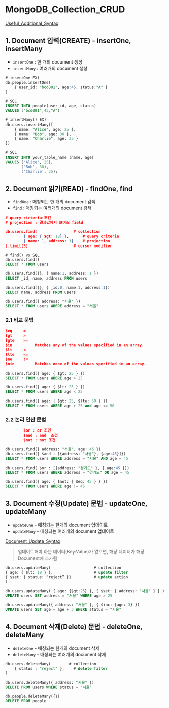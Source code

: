 # MongoDB_Collection_CRUD

[Useful_Additional_Syntax](MongoDB_Collection_CRUD/Useful_Additional_Syntax.md)

## 1. Document 입력(CREATE) - insertOne, insertMany

- `insertOne` : 한 개의 document 생성
- `insertMany` : 여러개의 document 생성

```sql
# insertOne EX)
db.people.insertOne(
	{ user_id: "bcd001", age:45, status:"A" }
)

# SQL
INSERT INTO people(user_id, age, status)
VALUES ("bcd001",45,"A")
```

```sql
# insertMany() EX)
db.users.insertMany([
    { name: "Alice", age: 25 },
    { name: "Bob", age: 30 },
    { name: "Charlie", age: 35 }
])

# SQL
INSERT INTO your_table_name (name, age)
VALUES ('Alice', 25),
       ('Bob', 30),
       ('Charlie', 35);
```

## 2. Document 읽기(READ) - findOne, find

- `findOne` : 매칭되는 한 개의 document 검색
- `find` : 매칭되는 여러개의 document 검색

```json
# query cirteria:조건
# projection : 결과값에서 보여질 field

db.users.find(                # collection
		{ age: { $gt: 18} },      # query criteria
		{ name: 1, address: 1}    # projection
).limit(5)                    # cursor modifier
```

```sql
# find() vs SQL
db.users.find()
SELECT * FROM users

db.users.find({}, { name:1, address: 1 })
SELECT _id, name, address FROM users

db.users.find({}, { _id:0, name:1, address:1})
SELECT name, address FROM users

db.users.find({ address: "서울" })
SELECT * FROM users WHERE address = "서울"
```

### 2.1 비교 문법

```json
$eq     =
$gt     >
$gte    >=
$in          Matches any of the values specified in an array.
$lt     <
$lte    <=
$ne     !=
$nin         Matches none of the values specified in an array.
```

```sql
db.users.find({ age: { $gt: 25 } })
SELECT * FROM users WHERE age > 25

db.users.find({ age: { $lt: 25 } })
SELECT * FROM users WHERE age < 25

db.users.find({ age: { $gt: 25, $lte: 50 } })
SELECT * FROM users WHERE age > 25 and age <= 50
```

### 2.2 논리 연산 문법

```json
		$or : or 조건
		$and : and  조건
		$not : not 조건
```

```sql
db.users.find({ address: "서울", age: 45 })
db.users.find({ $and : [{address: "서울"}, {age:45}]})
SELECT * FROM users WHERE address = "서울" AND age = 45

db.users.find( $or : [{address: "경기도" }, { age:45 }])
SELECT * FROM users WHERE address = "경기도" OR age = 45

db.users.find({ age: { $not: { $eq: 45 } } })
SELECT * FROM users WHERE age != 45

```

## 3. Document 수정(Update) 문법 - updateOne, updateMany

- `updateOne` - 매칭되는 한개의 document 업데이트
- `updateMany` - 매칭되는 여러개의 document 업데이트

[Document_Update_Syntax](MongoDB_Collection_CRUD/Document_Update_Syntax.md)

> 업데이트해야 하는 데이터(Key:Value)가 없으면, 해당 데이터가 해당 Document에 추가됨

```sql
db.users.updateMany(                   # collection
{ age: { $lt: 18 } },                  # update filter
{ $set: { status: “reject” }}          # update action
)
```

```sql
db.users.updateMany( { age: {$gt:25} }, { $set: { address: "서울" } } )
UPDATE users SET address = "서울" WHERE age > 25

db.users.updateMany({ address: "서울" }, { $inc: {age: 3} })
UPDATE users SET age = age + 3 WHERE status = "서울"
```

## 4. Document 삭제(Delete) 문법 - deleteOne, deleteMany

- `deleteOne` - 매칭되는 한개의 document 삭제
- `deleteMany` - 매칭되는 여러개의 document 삭제

```sql
db.users.deleteMany(        # collection
	{ status : "reject" },    # delete filter
)
```

```sql
db.users.deleteMany({ address: "서울" })
DELETE FROM users WHERE status = "서울"

db.people.deleteMany({})
DELETE FROM people
```
